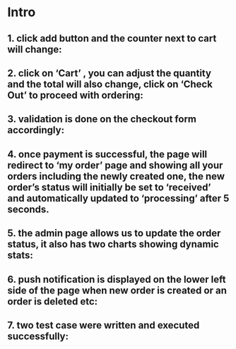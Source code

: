 # Intro

## 1. click add button and the counter next to cart will change:

## 2. click on ‘Cart’ , you can adjust the quantity and the total will also change, click on ‘Check Out’ to proceed with ordering:


## 3. validation is done on the checkout form accordingly:

## 4. once payment is successful, the page will redirect to ‘my order’ page and showing all your orders including the newly created one, the new order’s status will initially be set to ‘received’ and automatically updated to ‘processing’ after 5 seconds.

## 5. the admin page allows us to update the order status, it also has two charts showing dynamic stats:

## 6. push notification is displayed on the lower left side of the page when new order is created or an order is deleted etc:

## 7. two test case were written and executed successfully:


